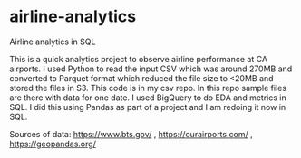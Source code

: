# airline-analytics
Airline analytics in SQL

This is a quick analytics project to observe airline performance at CA airports.
I used Python to read the input CSV which was around 270MB and converted to Parquet format which reduced the file size to <20MB and stored the files in S3. This code is in my csv repo. In this repo sample files are there with data for one date.
I used BigQuery to do EDA and metrics in SQL. I did this using Pandas as part of a project and I am redoing it now in SQL. 

Sources of data: https://www.bts.gov/ , https://ourairports.com/ , https://geopandas.org/
